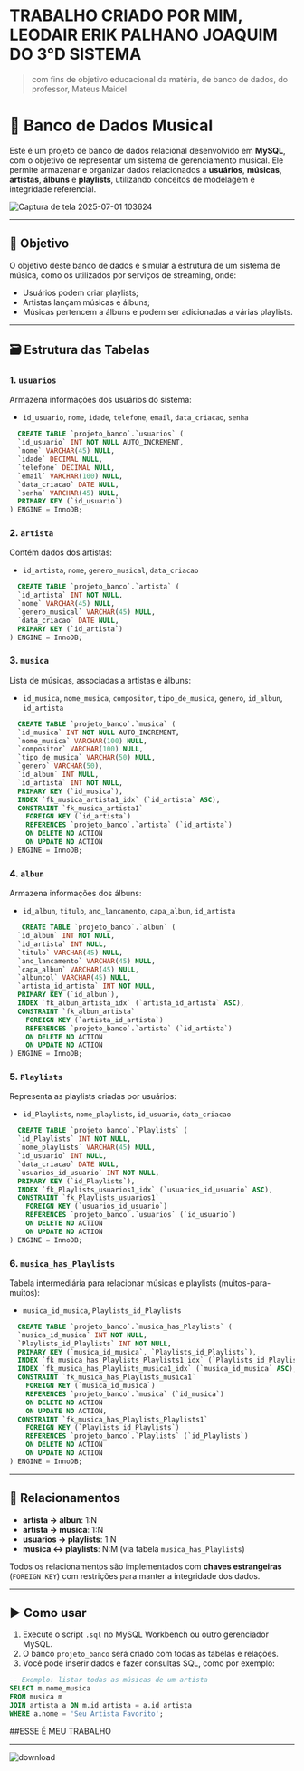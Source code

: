 # TRABALHO CRIADO POR MIM, LEODAIR ERIK PALHANO JOAQUIM DO 3°D SISTEMA

> com fins de objetivo educacional da matéria, de banco de dados, do professor, Mateus Maidel

# 🎵 Banco de Dados Musical 

Este é um projeto de banco de dados relacional desenvolvido em **MySQL**, com o objetivo de representar um sistema de gerenciamento musical. Ele permite armazenar e organizar dados relacionados a **usuários**, **músicas**, **artistas**, **álbuns** e **playlists**, utilizando conceitos de modelagem e integridade referencial.


![Captura de tela 2025-07-01 103624](https://github.com/user-attachments/assets/cd869ba1-bdf5-4a18-ad68-7df7157eb93c)

---

## 📌 Objetivo

O objetivo deste banco de dados é simular a estrutura de um sistema de música, como os utilizados por serviços de streaming, onde:
- Usuários podem criar playlists;
- Artistas lançam músicas e álbuns;
- Músicas pertencem a álbuns e podem ser adicionadas a várias playlists.

---

## 🗃️ Estrutura das Tabelas

### 1. `usuarios`
Armazena informações dos usuários do sistema:
- `id_usuario`, `nome`, `idade`, `telefone`, `email`, `data_criacao`, `senha`

```sql
  CREATE TABLE `projeto_banco`.`usuarios` (
  `id_usuario` INT NOT NULL AUTO_INCREMENT,
  `nome` VARCHAR(45) NULL,
  `idade` DECIMAL NULL,
  `telefone` DECIMAL NULL,
  `email` VARCHAR(100) NULL,
  `data_criacao` DATE NULL,
  `senha` VARCHAR(45) NULL,
  PRIMARY KEY (`id_usuario`)
) ENGINE = InnoDB;

```


### 2. `artista`
Contém dados dos artistas:
- `id_artista`, `nome`, `genero_musical`, `data_criacao`

```sql
  CREATE TABLE `projeto_banco`.`artista` (
  `id_artista` INT NOT NULL,
  `nome` VARCHAR(45) NULL,
  `genero_musical` VARCHAR(45) NULL,
  `data_criacao` DATE NULL,
  PRIMARY KEY (`id_artista`)
) ENGINE = InnoDB;

```

### 3. `musica`
Lista de músicas, associadas a artistas e álbuns:
- `id_musica`, `nome_musica`, `compositor`, `tipo_de_musica`, `genero`, `id_albun`, `id_artista`

```sql
  CREATE TABLE `projeto_banco`.`musica` (
  `id_musica` INT NOT NULL AUTO_INCREMENT,
  `nome_musica` VARCHAR(100) NULL,
  `compositor` VARCHAR(100) NULL,
  `tipo_de_musica` VARCHAR(50) NULL,
  `genero` VARCHAR(50),
  `id_albun` INT NULL,
  `id_artista` INT NOT NULL,
  PRIMARY KEY (`id_musica`),
  INDEX `fk_musica_artista1_idx` (`id_artista` ASC),
  CONSTRAINT `fk_musica_artista1`
    FOREIGN KEY (`id_artista`)
    REFERENCES `projeto_banco`.`artista` (`id_artista`)
    ON DELETE NO ACTION
    ON UPDATE NO ACTION
) ENGINE = InnoDB;
 ```

### 4. `albun`
Armazena informações dos álbuns:
- `id_albun`, `titulo`, `ano_lancamento`, `capa_albun`, `id_artista`

```sql
   CREATE TABLE `projeto_banco`.`albun` (
  `id_albun` INT NOT NULL,
  `id_artista` INT NULL,
  `titulo` VARCHAR(45) NULL,
  `ano_lancamento` VARCHAR(45) NULL,
  `capa_albun` VARCHAR(45) NULL,
  `albuncol` VARCHAR(45) NULL,
  `artista_id_artista` INT NOT NULL,
  PRIMARY KEY (`id_albun`),
  INDEX `fk_albun_artista_idx` (`artista_id_artista` ASC),
  CONSTRAINT `fk_albun_artista`
    FOREIGN KEY (`artista_id_artista`)
    REFERENCES `projeto_banco`.`artista` (`id_artista`)
    ON DELETE NO ACTION
    ON UPDATE NO ACTION
) ENGINE = InnoDB;
```

### 5. `Playlists`
Representa as playlists criadas por usuários:
- `id_Playlists`, `nome_playlists`, `id_usuario`, `data_criacao`

```sql
  CREATE TABLE `projeto_banco`.`Playlists` (
  `id_Playlists` INT NOT NULL,
  `nome_playlists` VARCHAR(45) NULL,
  `id_usuario` INT NULL,
  `data_criacao` DATE NULL,
  `usuarios_id_usuario` INT NOT NULL,
  PRIMARY KEY (`id_Playlists`),
  INDEX `fk_Playlists_usuarios1_idx` (`usuarios_id_usuario` ASC),
  CONSTRAINT `fk_Playlists_usuarios1`
    FOREIGN KEY (`usuarios_id_usuario`)
    REFERENCES `projeto_banco`.`usuarios` (`id_usuario`)
    ON DELETE NO ACTION
    ON UPDATE NO ACTION
) ENGINE = InnoDB;
```

### 6. `musica_has_Playlists`
Tabela intermediária para relacionar músicas e playlists (muitos-para-muitos):
- `musica_id_musica`, `Playlists_id_Playlists`

```sql
  CREATE TABLE `projeto_banco`.`musica_has_Playlists` (
  `musica_id_musica` INT NOT NULL,
  `Playlists_id_Playlists` INT NOT NULL,
  PRIMARY KEY (`musica_id_musica`, `Playlists_id_Playlists`),
  INDEX `fk_musica_has_Playlists_Playlists1_idx` (`Playlists_id_Playlists` ASC),
  INDEX `fk_musica_has_Playlists_musica1_idx` (`musica_id_musica` ASC),
  CONSTRAINT `fk_musica_has_Playlists_musica1`
    FOREIGN KEY (`musica_id_musica`)
    REFERENCES `projeto_banco`.`musica` (`id_musica`)
    ON DELETE NO ACTION
    ON UPDATE NO ACTION,
  CONSTRAINT `fk_musica_has_Playlists_Playlists1`
    FOREIGN KEY (`Playlists_id_Playlists`)
    REFERENCES `projeto_banco`.`Playlists` (`id_Playlists`)
    ON DELETE NO ACTION
    ON UPDATE NO ACTION
) ENGINE = InnoDB;
```
---

## 🔗 Relacionamentos

- **artista → albun**: 1:N
- **artista → musica**: 1:N
- **usuarios → playlists**: 1:N
- **musica ↔ playlists**: N:M (via tabela `musica_has_Playlists`)

Todos os relacionamentos são implementados com **chaves estrangeiras** (`FOREIGN KEY`) com restrições para manter a integridade dos dados.

---

## ▶️ Como usar

1. Execute o script `.sql` no MySQL Workbench ou outro gerenciador MySQL.
2. O banco `projeto_banco` será criado com todas as tabelas e relações.
3. Você pode inserir dados e fazer consultas SQL, como por exemplo:

```sql
-- Exemplo: listar todas as músicas de um artista
SELECT m.nome_musica
FROM musica m
JOIN artista a ON m.id_artista = a.id_artista
WHERE a.nome = 'Seu Artista Favorito';
```

##ESSE É MEU TRABALHO

---

![download](https://github.com/user-attachments/assets/8e94a539-dcac-4e62-b4ad-4b1e963e81c2)


